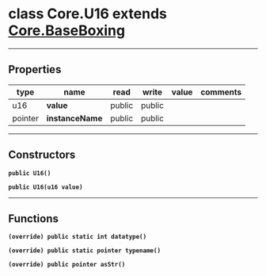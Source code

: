 class Core.U16 extends [Core.BaseBoxing](Core.BaseBoxing.md)
===

---
Properties
---
|type|name|read|write|value|comments|
|--- |--- |--- |--- |--- |--- |
|u16|__value__|public|public|||
|pointer|__instanceName__|public|public|||

---
Constructors
---

__`public U16()`__
<div style="margin:1em">

</div>


__`public U16(u16 value)`__
<div style="margin:1em">

</div>


---
Functions
---

__`(override) public static int datatype()`__
<div style="margin:1em">

</div>


__`(override) public static pointer typename()`__
<div style="margin:1em">

</div>


__`(override) public pointer asStr()`__
<div style="margin:1em">

</div>

